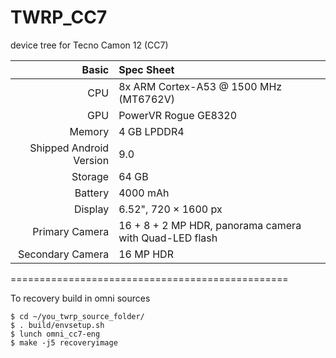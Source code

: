 # TWRP_CC7
device tree for Tecno Camon 12 (CC7)

Basic   | Spec Sheet
-------:|:-------------------------
CPU     | 8x ARM Cortex-A53 @ 1500 MHz (MT6762V)
GPU     | PowerVR Rogue GE8320
Memory  | 4 GB LPDDR4
Shipped Android Version | 9.0
Storage | 64 GB
Battery | 4000 mAh
Display | 6.52", 720 × 1600 px
Primary Camera | 16 + 8 + 2 MP HDR, panorama camera with Quad-LED flash
Secondary Camera | 16 MP HDR

================================================

To recovery build in omni sources

	$ cd ~/you_twrp_source_folder/
    $ . build/envsetup.sh
    $ lunch omni_cc7-eng
    $ make -j5 recoveryimage
